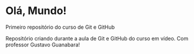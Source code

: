 # Olá, Mundo!
 Primeiro repositório do curso de Git e GitHub

 Repositório criando durante a aula de Git e GitHub do curso em vídeo.
 Com professor Gustavo Guanabara!
